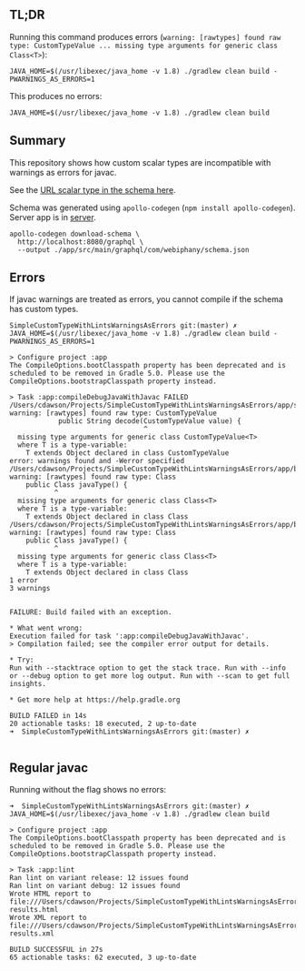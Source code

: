 ## TL;DR

Running this command produces errors (`warning: [rawtypes] found raw type: CustomTypeValue ... missing type arguments for generic class Class<T>`):

```
JAVA_HOME=$(/usr/libexec/java_home -v 1.8) ./gradlew clean build -PWARNINGS_AS_ERRORS=1
```

This produces no errors:

```
JAVA_HOME=$(/usr/libexec/java_home -v 1.8) ./gradlew clean build
```

## Summary

This repository shows how custom scalar types are incompatible with warnings as errors for javac.

See the [URL scalar type in the schema here](https://github.com/xrd/apollo_custom_types_error/blob/master/app/src/main/graphql/com/webiphany/schema.json#L39).

Schema was generated using `apollo-codegen` (`npm install apollo-codegen`). Server app is in [server](server).

```
apollo-codegen download-schema \
  http://localhost:8080/graphql \
  --output ./app/src/main/graphql/com/webiphany/schema.json
```

## Errors

If javac warnings are treated as errors, you cannot compile if the schema has custom types.

```
SimpleCustomTypeWithLintsWarningsAsErrors git:(master) ✗  JAVA_HOME=$(/usr/libexec/java_home -v 1.8) ./gradlew clean build -PWARNINGS_AS_ERRORS=1

> Configure project :app 
The CompileOptions.bootClasspath property has been deprecated and is scheduled to be removed in Gradle 5.0. Please use the CompileOptions.bootstrapClasspath property instead.

> Task :app:compileDebugJavaWithJavac FAILED
/Users/cdawson/Projects/SimpleCustomTypeWithLintsWarningsAsErrors/app/src/main/java/com/webiphany/simplecustomtypewithlintswarningsaserrors/MainActivity.java:55: warning: [rawtypes] found raw type: CustomTypeValue
            public String decode(CustomTypeValue value) {
                                 ^
  missing type arguments for generic class CustomTypeValue<T>
  where T is a type-variable:
    T extends Object declared in class CustomTypeValue
error: warnings found and -Werror specified
/Users/cdawson/Projects/SimpleCustomTypeWithLintsWarningsAsErrors/app/build/generated/source/apollo/com/webiphany/type/CustomType.java:18: warning: [rawtypes] found raw type: Class
    public Class javaType() {
           ^
  missing type arguments for generic class Class<T>
  where T is a type-variable:
    T extends Object declared in class Class
/Users/cdawson/Projects/SimpleCustomTypeWithLintsWarningsAsErrors/app/build/generated/source/apollo/com/webiphany/type/CustomType.java:30: warning: [rawtypes] found raw type: Class
    public Class javaType() {
           ^
  missing type arguments for generic class Class<T>
  where T is a type-variable:
    T extends Object declared in class Class
1 error
3 warnings


FAILURE: Build failed with an exception.

* What went wrong:
Execution failed for task ':app:compileDebugJavaWithJavac'.
> Compilation failed; see the compiler error output for details.

* Try:
Run with --stacktrace option to get the stack trace. Run with --info or --debug option to get more log output. Run with --scan to get full insights.

* Get more help at https://help.gradle.org

BUILD FAILED in 14s
20 actionable tasks: 18 executed, 2 up-to-date
➜  SimpleCustomTypeWithLintsWarningsAsErrors git:(master) ✗ 


```

## Regular javac

Running without the flag shows no errors:

```
➜  SimpleCustomTypeWithLintsWarningsAsErrors git:(master) ✗  JAVA_HOME=$(/usr/libexec/java_home -v 1.8) ./gradlew clean build

> Configure project :app
The CompileOptions.bootClasspath property has been deprecated and is scheduled to be removed in Gradle 5.0. Please use the CompileOptions.bootstrapClasspath property instead.

> Task :app:lint
Ran lint on variant release: 12 issues found
Ran lint on variant debug: 12 issues found
Wrote HTML report to file:///Users/cdawson/Projects/SimpleCustomTypeWithLintsWarningsAsErrors/app/build/reports/lint-results.html
Wrote XML report to file:///Users/cdawson/Projects/SimpleCustomTypeWithLintsWarningsAsErrors/app/build/reports/lint-results.xml

BUILD SUCCESSFUL in 27s
65 actionable tasks: 62 executed, 3 up-to-date
```
